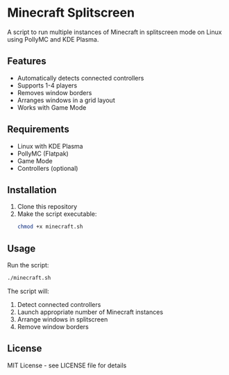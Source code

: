 # Minecraft Splitscreen

A script to run multiple instances of Minecraft in splitscreen mode on Linux using PollyMC and KDE Plasma.

## Features

- Automatically detects connected controllers
- Supports 1-4 players
- Removes window borders
- Arranges windows in a grid layout
- Works with Game Mode

## Requirements

- Linux with KDE Plasma
- PollyMC (Flatpak)
- Game Mode
- Controllers (optional)

## Installation

1. Clone this repository
2. Make the script executable:
   ```bash
   chmod +x minecraft.sh
   ```

## Usage

Run the script:
```bash
./minecraft.sh
```

The script will:
1. Detect connected controllers
2. Launch appropriate number of Minecraft instances
3. Arrange windows in splitscreen
4. Remove window borders

## License

MIT License - see LICENSE file for details 